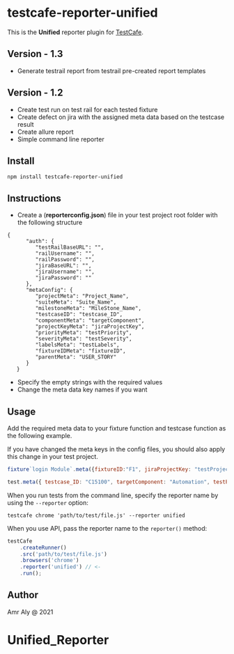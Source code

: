 # testcafe-reporter-unified

This is the **Unified** reporter plugin for [TestCafe](http://devexpress.github.io/testcafe).

## Version - 1.3
- Generate testrail report from testrail pre-created report templates

## Version - 1.2
- Create test run on test rail for each tested fixture
- Create defect on jira with the assigned meta data based on the testcase result
- Create allure report 
- Simple command line reporter

## Install

```
npm install testcafe-reporter-unified
```
## Instructions

- Create a (**reporterconfig.json**) file in your test project root folder with the following structure 
```
{
      "auth": {
         "testRailBaseURL": "",
         "railUsername": "",
         "railPassword": "",
         "jiraBaseURL": "",
         "jiraUsername": "",
         "jiraPassword": ""
      },
      "metaConfig": {
         "projectMeta": "Project_Name",
         "suiteMeta": "Suite_Name",
         "milestoneMeta": "MileStone_Name",
         "testcaseID": "testcase_ID",
         "componentMeta": "targetComponent",
         "projectKeyMeta": "jiraProjectKey",
         "priorityMeta": "testPriority",
         "severityMeta": "testSeverity",
         "labelsMeta": "testLabels",
         "fixtureIDMeta": "fixtureID",
         "parentMeta": "USER_STORY"
      }
   }
```
- Specify the empty strings with the required values
- Change the meta data key names if you want

## Usage

Add the required meta data to your fixture function and testcase function as the following example.

If you have changed the meta keys in the config files, you should also apply this change in your test project.

```js
fixture`login Module`.meta({fixtureID:"F1", jiraProjectKey: "testProject", Project_Name: "Test Project", Suite_Name: "Test Web Suite", MileStone_Name: "Testcafe Integration" })
```

```js
test.meta({ testcase_ID: "C15100", targetComponent: "Automation", testPriority: "High", testSeverity: "Critical", testLabels: "SystemTest"})
```

When you run tests from the command line, specify the reporter name by using the `--reporter` option:

```
testcafe chrome 'path/to/test/file.js' --reporter unified
```


When you use API, pass the reporter name to the `reporter()` method:

```js
testCafe
    .createRunner()
    .src('path/to/test/file.js')
    .browsers('chrome')
    .reporter('unified') // <-
    .run();
```

## Author
Amr Aly @ 2021
# Unified_Reporter
